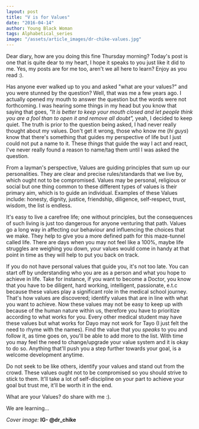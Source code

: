 ```yaml
---
layout: post
title: "V is for Values"
date: "2016-04-14"
author: Young Black Woman
tags: Alphabetical_series
image: "/assets/article_images/dr-chike-values.jpg"
---
```

Dear diary, how are you doing this fine Thursday morning? Today's post is one that is quite dear to my heart, I hope it speaks to you just like it did to me. Yes, my posts are for me too, aren't we all here to learn? Enjoy as you read :).

Has anyone ever walked up to you and asked "what are your values?" and you were stunned by the question? Well, that was me a few years ago. I actually opened my mouth to answer the question but the words were not forthcoming. I was hearing some things in my head but you know that saying that goes, *"It is better to keep your mouth closed and let people think you are a fool than to open it and remove all doubt",* yeah, I decided to keep quiet. The truth is prior to the question being asked, I had never really thought about my values. Don't get it wrong, those who know me (*hi guys*) know that there's something that guides my perspective of life but I just could not put a name to it. These *things* that guide the way I act and react, I've never really found a reason to name/tag them until I was asked the question.

From a layman's perspective, Values are guiding principles that sum up our personalities. They are clear and precise rules/standards that we live by, which  ought not to be compromised. Values may be personal, religious or social but one thing common to these different types of values is their primary aim, which is to guide an individual. Examples of these Values include: honesty, dignity, justice, friendship, diligence, self-respect, trust, wisdom, the list is endless.

It's easy to live a carefree life; one without principles, but the consequences of such living is just too dangerous for anyone venturing that path. Values go a long way in affecting our behaviour and influencing the choices that we make. They help to give you a more defined path for this maze-tunnel called life. There are days when you may not feel like a 100%, maybe life struggles are weighing you down, your values would come in handy at that point in time as they will help to put you back on track.

If you do not have personal values that guide you, it's not too late. You can start off by understanding who you are as a person and what you hope to achieve in life. Take for instance, if you want to become a Doctor, you know that you have to be diligent, hard working, intelligent, passionate, e.t.c because these values play a significant role in the medical school journey. That's how values are discovered; identify values that are in line with what you want to achieve. Now these values may not be easy to keep up with because of the human nature within us, therefore you have to prioritize according to what works for you. Every other medical student may have these values but what works for Dayo may not work for Tayo (I just felt the need to rhyme with the names). Find the value that you *speaks* to you and follow it, as time goes on, you'll be able to add more to the list. With time you may feel the need to change/upgrade your value system and it is okay to do so. Anything that'll push you a step further towards your goal, is a welcome development anytime.

Do not seek to be like others, identify your values and stand out from the crowd. These values ought not to be compromised so you should strive to stick to them. It'll take a lot of self-discipline on your part to achieve your goal but trust me, it'll be worth it in the end.

What are your Values? do share with me :).

We are learning...


*Cover image:* **IG- @dr_chike**
